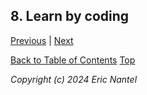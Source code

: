 ## 8. Learn by coding

[Previous]() | [Next](/docs/v1.0.0/en/glossary-en.md)

[Back to Table of Contents](/docs/v1.0.0/en/toc-en.md)
[Top](#8-learn-by-coding)

*Copyright (c) 2024 Eric Nantel*